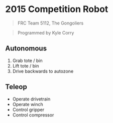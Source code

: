 # 2015 Competition Robot

> FRC Team 5112, The Gongoliers

> Programmed by Kyle Corry

## Autonomous

1. Grab tote / bin
2. Lift tote / bin
3. Drive backwards to autozone

## Teleop

* Operate drivetrain
* Operate winch
* Control gripper
* Control compressor
